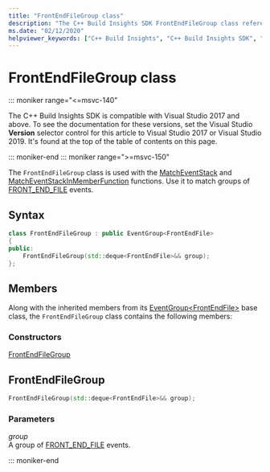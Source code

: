 ```yaml
---
title: "FrontEndFileGroup class"
description: "The C++ Build Insights SDK FrontEndFileGroup class reference."
ms.date: "02/12/2020"
helpviewer_keywords: ["C++ Build Insights", "C++ Build Insights SDK", "FrontEndFileGroup", "throughput analysis", "build time analysis", "vcperf.exe"]
---
```

# FrontEndFileGroup class

::: moniker range="<=msvc-140"

The C++ Build Insights SDK is compatible with Visual Studio 2017 and above. To see the documentation for these versions, set the Visual Studio **Version** selector control for this article to Visual Studio 2017 or Visual Studio 2019. It's found at the top of the table of contents on this page.

::: moniker-end
::: moniker range=">=msvc-150"

The `FrontEndFileGroup` class is used with the [MatchEventStack](../functions/match-event-stack.md) and [MatchEventStackInMemberFunction](../functions/match-event-stack-in-member-function.md) functions. Use it to match groups of [FRONT_END_FILE](../event-table.md#front-end-file) events.

## Syntax

```cpp
class FrontEndFileGroup : public EventGroup<FrontEndFile>
{
public:
    FrontEndFileGroup(std::deque<FrontEndFile>&& group);
};
```

## Members

Along with the inherited members from its [EventGroup\<FrontEndFile\>](event-group.md) base class, the `FrontEndFileGroup` class contains the following members:

### Constructors

[FrontEndFileGroup](#front-end-file-group)

## <a name="front-end-file-group"></a> FrontEndFileGroup

```cpp
FrontEndFileGroup(std::deque<FrontEndFile>&& group);
```

### Parameters

*group*\
A group of [FRONT_END_FILE](../event-table.md#front-end-file) events.

::: moniker-end
